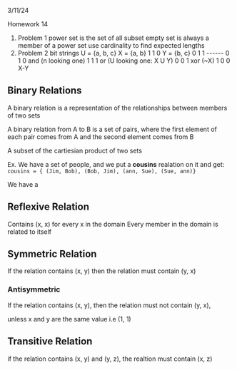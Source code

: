 3/11/24

Homework 14
1. Problem 1
	power set is the set of all subset
	empty set is always a member of a power set
	use cardinality to find expected lengths
2. Problem 2
	bit strings
	U = {a, b, c}
	X = {a, b}  1 1 0
	Y = {b, c}  0 1 1
		    ------
		    0 1 0 and (n looking one)
		    1 1 1 or (U looking one: X U Y)
		    0 0 1 xor (~X)
		    1 0 0 X-Y


## Binary Relations

A binary relation is a representation of the relationships between members of two sets

A binary relation from A to B is a set of pairs, where the first element of each pair comes from A and the second element comes from B

A subset of the cartiesian product of two sets

Ex. We have a set of people, and we put a **cousins** realation on it and get:
```cousins = { (Jim, Bob), (Bob, Jim), (ann, Sue), (Sue, ann)}```

We have a 


## Reflexive Relation

Contains (x, x) for every x in the domain
Every member in the domain is related to itself


## Symmetric Relation

If the relation contains (x, y)
then the relation must contain (y, x)

### Antisymmetric

If the relation contains (x, y),
then the relation must not contain (y, x),

unless x and y are the same value i.e (1, 1)

## Transitive Relation

if the relation contains (x, y) and (y, z), the realtion must contain (x, z)


